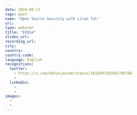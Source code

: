 ```yaml
---
date: 2024-09-11
tags: post
name: "Open Source Security with Liran Tal"
url: 
type: webinar
title: "Eddie"
slides_url:
recording_url: 
city: 
country: 
country_code: 
language: English
recognitions:
  twitter:
    - https://x.com/eddiejaoude/status/1832897201862795766
    - 
  linkedin:
    - 
    - 
images:
  - 
  - 
---
```

